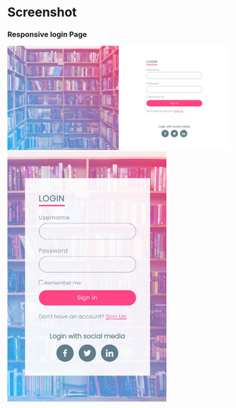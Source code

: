 <h1>Screenshot</h1>
<h3>Responsive login Page </h3>
<a herf="https://bhavinbandhiya.github.io/Log-in-Page/>https://bhavinbandhiya.github.io/Log-in-Page/</a>
<p align="Center">
<img src="https://github.com/bhavinbandhiya/Log-in-Page/blob/master/img/ss1.jpg"  alt="" />

<img src="https://github.com/bhavinbandhiya/Log-in-Page/blob/master/img/ss2.jpg"  width="360"  alt="" />
</p>

